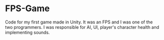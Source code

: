 # FPS-Game
Code for my first game made in Unity. It was an FPS and I was one of the two programmers. I was responsible for AI, UI, player's character health and implementing sounds. 
